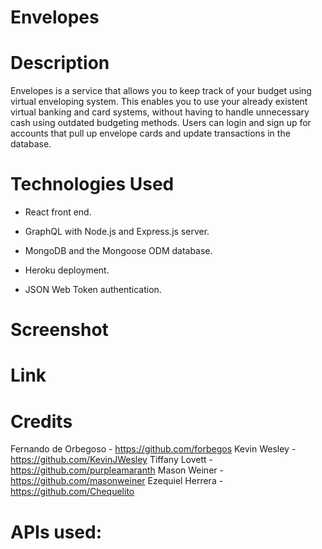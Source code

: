# Envelopes

# Description
Envelopes is a service that allows you to keep track of your budget using virtual enveloping system. This enables you to use your already existent virtual banking and card systems, without having to handle unnecessary cash using outdated budgeting methods. Users can login and sign up for accounts that pull up envelope cards and update transactions in the database.

# Technologies Used
* React front end.

* GraphQL with Node.js and Express.js server.

* MongoDB and the Mongoose ODM database.

* Heroku deployment.

* JSON Web Token authentication.

# Screenshot

# Link

# Credits
Fernando de Orbegoso - https://github.com/forbegos
Kevin Wesley - https://github.com/KevinJWesley
Tiffany Lovett - https://github.com/purpleamaranth
Mason Weiner - https://github.com/masonweiner
Ezequiel Herrera - https://github.com/Chequelito

# APIs used: